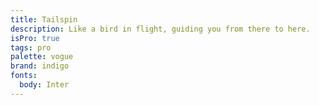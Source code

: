 ```yaml
---
title: Tailspin
description: Like a bird in flight, guiding you from there to here.
isPro: true
tags: pro
palette: vogue
brand: indigo
fonts:
  body: Inter
---
```

